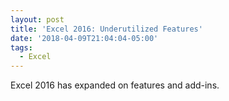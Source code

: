 ```yaml
---
layout: post
title: 'Excel 2016: Underutilized Features'
date: '2018-04-09T21:04:04-05:00'
tags:
  - Excel
---
```

Excel 2016 has expanded on features and add-ins.
